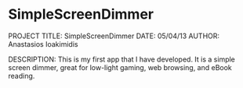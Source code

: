 SimpleScreenDimmer
==================


PROJECT TITLE: SimpleScreenDimmer
DATE:
05/04/13
AUTHOR: Anastasios Ioakimidis

DESCRIPTION: This is my first app that I have developed. It is a simple screen dimmer, 
great for low-light gaming, web browsing, and eBook reading.
